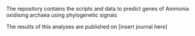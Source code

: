 The repository contains the scripts and data to predict genes of Ammonia oxidising archaea using phylogenetic signals

The results of this analyses are published on [insert journal here]

